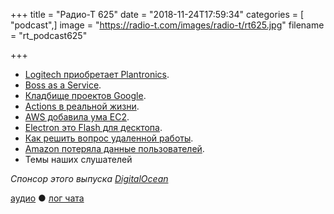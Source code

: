 +++
title = "Радио-Т 625"
date = "2018-11-24T17:59:34"
categories = [ "podcast",]
image = "https://radio-t.com/images/radio-t/rt625.jpg"
filename = "rt_podcast625"

+++

- [Logitech приобретает Plantronics](https://www.cnet.com/news/logitech-reportedly-in-talks-to-acquire-plantronics/).
- [Boss as a Service](https://bossasaservice.life).
- [Кладбище проектов Google](https://gcemetery.co/).
- [Actions в реальной жизни](https://developer.github.com/actions/creating-workflows/creating-a-new-workflow/).
- [AWS добавила ума EC2](https://www.forbes.com/sites/janakirammsv/2018/11/21/aws-adds-the-most-anticipated-feature-to-amazon-ec2/).
- [Electron это Flash для десктопа](https://habr.com/post/427211/).
- [Как решить вопрос удаленной работы](http://blairreeves.me/2018/11/09/dont-work-remotely/?resubmit=hn).
- [Amazon потеряла данные пользователей](https://mashable.com/article/amazon-customer-data-leak/).
- Темы наших слушателей

*Спонсор этого выпуска [DigitalOcean](https://www.digitalocean.com)*


[аудио](http://cdn.radio-t.com/rt_podcast625.mp3) ● [лог чата](http://chat.radio-t.com/logs/radio-t-625.html)
<audio src="http://cdn.radio-t.com/rt_podcast625.mp3" preload="none"></audio>